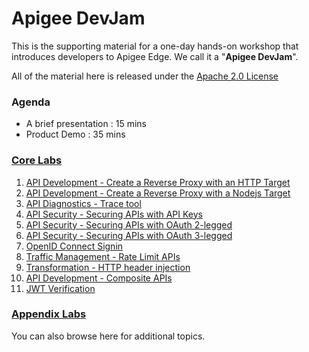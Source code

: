 # Apigee DevJam
This is the supporting material for a one-day hands-on workshop that introduces developers to Apigee Edge. We call it a "**Apigee DevJam**".

All of the material here is released under the [Apache 2.0 License](./LICENSE)

### Agenda
* A brief presentation : 15 mins
* Product Demo : 35 mins

### [Core Labs](./Labs/Core)
1. [API Development - Create a Reverse Proxy with an HTTP Target](./Labs/Core/01-Create-a-Reverse-Proxy)
2. [API Development - Create a Reverse Proxy with a Nodejs Target](./Labs/Core/02-Proxy-with-Nodejs-Target)
3. [API Diagnostics - Trace tool                    ](./Labs/Core/03-Trace-tool)
4. [API Security - Securing APIs with API Keys      ](./Labs/Core/04-Securing-APIs-with-API-Keys)
5. [API Security - Securing APIs with OAuth 2-legged](./Labs/Core/05-Securing-APIs-with-OAuth-2-legged)
6. [API Security - Securing APIs with OAuth 3-legged](./Labs/Core/06-Securing-APIs-with-OAuth-3-legged)
7. [OpenID Connect Signin                           ](./Labs/Core/07-OpenID-Connect-Signin)
8. [Traffic Management - Rate Limit APIs            ](./Labs/Core/08-Rate-Limit-APIs)
9. [Transformation - HTTP header injection          ](./Labs/Core/09-HTTP-header-injection)
10. [API Development - Composite APIs               ](./Labs/Core/10-Composite-APIs)
11. [JWT Verification                               ](./Labs/Core/11-JWT-Verification)


### [Appendix Labs](./Labs/Appendix)

You can also browse here for additional topics. 

